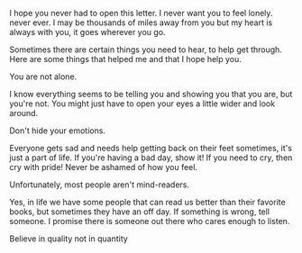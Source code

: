 I hope you never had to open this letter. I never want you to feel lonely. never ever. I may be thousands of miles away from you but my heart is always with you, it goes wherever you go.


Sometimes there are certain things you need to hear, to help get through. Here are some things that helped me and that I hope help you.

You are not alone.

I know everything seems to be telling you and showing you that you are, but you're not. You might just have to open your eyes a little wider and look around.

Don't hide your emotions.

Everyone gets sad and needs help getting back on their feet sometimes, it's just a part of life. If you're having a bad day, show it! If you need to cry, then cry with pride! Never be ashamed of how you feel.

Unfortunately, most people aren't mind-readers.

Yes, in life we have some people that can read us better than their favorite books, but sometimes they have an off day. If something is wrong, tell someone. I promise there is someone out there who cares enough to listen.


Believe in quality not in quantity

